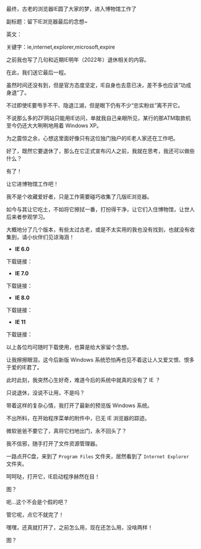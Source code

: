 最终，古老的浏览器IE圆了大家的梦，进入博物馆工作了

副标题：留下IE浏览器最后的念想~

英文：

关键字：ie,internet,explorer,microsoft,expire



之前我也写了几句和近期IE明年（2022年）退休相关的内容。

在此，我们送它最后一程。

虽然时间还没有到，但是官方态度坚定，IE自身也去意已决，差不多也应该“功成身退”了。



不过即使IE要甩手不干、隐退江湖，但是眼下仍有不少“忠实粉丝”离不开它。

不说那么多的ZF网站只能用IE访问，单就我自己亲眼所见，某行的那ATM取款机至今仍还大大咧咧地用着 Windows XP。

为之震惊之余，心想这里面好像只有这位独门独户的IE老人家还在工作吧。

好了，既然它要退休了，那么在它正式宣布闪人之前，我就在思考，我还可以做些什么？

有了！

让它进博物馆工作吧！



我不是个收藏爱好者，只是工作需要碰巧收集了几版IE浏览器。

如今与其让它吃土，不如将它擦拭一番，打扮得干净，让它们入住博物馆，让世人后来者参观学习。

大概地分了几个版本，有些太过古老，或是不太实用的我也没有找到，也就没有收集到，请小伙伴们见谅海涵！



* **IE 6.0**

下载链接：



* **IE 7.0**

下载链接：



* **IE 8.0**

下载链接：



* **IE 11**

下载链接：



以上各位均可随时下载使用，也算是给大家留个念想。

让我擦擦眼泪，这今后新版 Windows 系统恐怕再也见不着这让人又爱又恨、恨多于爱的IE君了。

此时此刻，我突然心生好奇，难道今后的系统中就真的没有了 IE ？

只说退休，没说不让用，不是吗？

带着这样的复杂心情，我打开了最新的预览版 Windows 系统。



不出所料，在开始程序菜单的附件中，已无 IE 浏览器的踪迹。

微软爸爸不要它了，真将它扫地出门，永不回头了？

我不信邪，随手打开了文件资源管理器。

一路点开C盘，来到了 `Program Files` 文件夹，居然看到了 `Internet Explorer` 文件夹。

呵呵哒，打开它，IE启动程序赫然在目！

图？



呃...这个不会是个假的吧？

管它呢，点它不就完了！

嘿嘿，还真就打开了，之前怎么用，现在还怎么用，没啥两样！

图？









